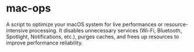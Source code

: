 # mac-ops
A script to optimize your macOS system for live performances or resource-intensive processing. It disables unnecessary services (Wi-Fi, Bluetooth, Spotlight, Notifications, etc.), purges caches, and frees up resources to improve performance reliability. 
